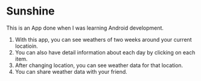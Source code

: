 Sunshine
========

This is an App done when I was learning Android development.
1. With this app, you can see weathers of two weeks around your current locatioin.
2. You can also have detail information about each day by clicking on each item.
3. After changing location, you can see weather data for that location.
4. You can share weather data with your friend.